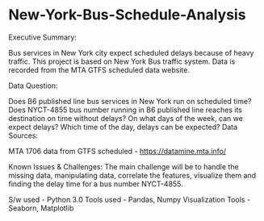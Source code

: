 # New-York-Bus-Schedule-Analysis

Executive Summary:

Bus services in New York city expect scheduled delays because of heavy traffic. This project is based on New York Bus traffic system. Data is recorded from the MTA GTFS scheduled data website.

Data Question:

Does B6 published line bus services in New York run on scheduled time?
Does NYCT-4855 bus number running in B6 published line reaches its destination on time without delays?
On what days of the week, can we expect delays?
Which time of the day, delays can be expected?
Data Sources:

MTA 1706 data from GTFS scheduled - https://datamine.mta.info/

Known Issues & Challenges: The main challenge will be to handle the missing data, manipulating data, correlate the features, visualize them and finding the delay time for a bus number NYCT-4855.

S/w used - Python 3.0 Tools used - Pandas, Numpy Visualization Tools - Seaborn, Matplotlib

